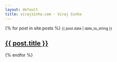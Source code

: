 ```yaml
---
layout: default
title: virajsinha.com - Viraj Sinha
---
```


{% for post in site.posts %}
  <small>{{ post.date | date_to_string }}</small>
  <h2><a href="{{ post.url }}">{{ post.title }}</a></h2>
{% endfor %}
